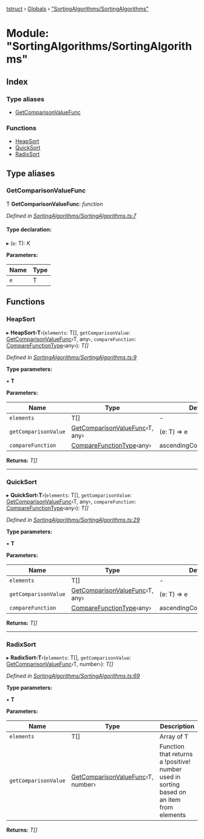 [tstruct](../README.md) › [Globals](../globals.md) › ["SortingAlgorithms/SortingAlgorithms"](_sortingalgorithms_sortingalgorithms_.md)

# Module: "SortingAlgorithms/SortingAlgorithms"

## Index

### Type aliases

* [GetComparisonValueFunc](_sortingalgorithms_sortingalgorithms_.md#getcomparisonvaluefunc)

### Functions

* [HeapSort](_sortingalgorithms_sortingalgorithms_.md#heapsort)
* [QuickSort](_sortingalgorithms_sortingalgorithms_.md#quicksort)
* [RadixSort](_sortingalgorithms_sortingalgorithms_.md#radixsort)

## Type aliases

###  GetComparisonValueFunc

Ƭ **GetComparisonValueFunc**: *function*

*Defined in [SortingAlgorithms/SortingAlgorithms.ts:7](https://github.com/powerofsoul/tstruct/blob/b1dd7f8/src/SortingAlgorithms/SortingAlgorithms.ts#L7)*

#### Type declaration:

▸ (`e`: T): *K*

**Parameters:**

Name | Type |
------ | ------ |
`e` | T |

## Functions

###  HeapSort

▸ **HeapSort**‹**T**›(`elements`: T[], `getComparisonValue`: [GetComparisonValueFunc](_sortingalgorithms_sortingalgorithms_.md#getcomparisonvaluefunc)‹T, any›, `compareFunction`: [CompareFunctionType](_comparefunction_.md#comparefunctiontype)‹any›): *T[]*

*Defined in [SortingAlgorithms/SortingAlgorithms.ts:9](https://github.com/powerofsoul/tstruct/blob/b1dd7f8/src/SortingAlgorithms/SortingAlgorithms.ts#L9)*

**Type parameters:**

▪ **T**

**Parameters:**

Name | Type | Default |
------ | ------ | ------ |
`elements` | T[] | - |
`getComparisonValue` | [GetComparisonValueFunc](_sortingalgorithms_sortingalgorithms_.md#getcomparisonvaluefunc)‹T, any› | (e: T) => e |
`compareFunction` | [CompareFunctionType](_comparefunction_.md#comparefunctiontype)‹any› | ascendingCompareFunction |

**Returns:** *T[]*

___

###  QuickSort

▸ **QuickSort**‹**T**›(`elements`: T[], `getComparisonValue`: [GetComparisonValueFunc](_sortingalgorithms_sortingalgorithms_.md#getcomparisonvaluefunc)‹T, any›, `compareFunction`: [CompareFunctionType](_comparefunction_.md#comparefunctiontype)‹any›): *T[]*

*Defined in [SortingAlgorithms/SortingAlgorithms.ts:29](https://github.com/powerofsoul/tstruct/blob/b1dd7f8/src/SortingAlgorithms/SortingAlgorithms.ts#L29)*

**Type parameters:**

▪ **T**

**Parameters:**

Name | Type | Default |
------ | ------ | ------ |
`elements` | T[] | - |
`getComparisonValue` | [GetComparisonValueFunc](_sortingalgorithms_sortingalgorithms_.md#getcomparisonvaluefunc)‹T, any› | (e: T) => e |
`compareFunction` | [CompareFunctionType](_comparefunction_.md#comparefunctiontype)‹any› | ascendingCompareFunction |

**Returns:** *T[]*

___

###  RadixSort

▸ **RadixSort**‹**T**›(`elements`: T[], `getComparisonValue`: [GetComparisonValueFunc](_sortingalgorithms_sortingalgorithms_.md#getcomparisonvaluefunc)‹T, number›): *T[]*

*Defined in [SortingAlgorithms/SortingAlgorithms.ts:69](https://github.com/powerofsoul/tstruct/blob/b1dd7f8/src/SortingAlgorithms/SortingAlgorithms.ts#L69)*

**Type parameters:**

▪ **T**

**Parameters:**

Name | Type | Description |
------ | ------ | ------ |
`elements` | T[] | Array of T |
`getComparisonValue` | [GetComparisonValueFunc](_sortingalgorithms_sortingalgorithms_.md#getcomparisonvaluefunc)‹T, number› | Function that returns a !positive! number used in sorting based on an item from elements  |

**Returns:** *T[]*
